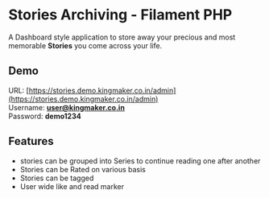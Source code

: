 Stories Archiving - Filament PHP
================================
A Dashboard style application to store away your precious and most memorable **Stories** you come across your life.
  
Demo
----
URL: [https://stories.demo.kingmaker.co.in/admin](https://stories.demo.kingmaker.co.in/admin)  
Username: **user@kingmaker.co.in**  
Password: **demo1234**  
  
Features
--------
- stories can be grouped into Series to continue reading one after another
- Stories can be Rated on various basis
- Stories can be tagged
- User wide like and read marker

